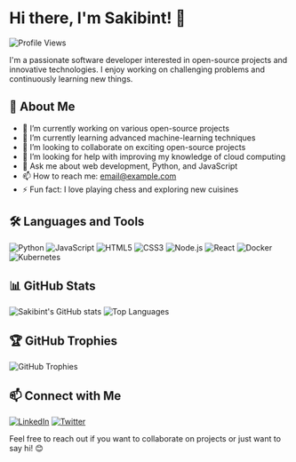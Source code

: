 # Hi there, I'm Sakibint! 👋

![Profile Views](https://komarev.com/ghpvc/?username=sakibint&style=flat-square)

I'm a passionate software developer interested in open-source projects and innovative technologies. I enjoy working on challenging problems and continuously learning new things.

## 🚀 About Me

- 🔭 I’m currently working on various open-source projects
- 🌱 I’m currently learning advanced machine-learning techniques
- 👯 I’m looking to collaborate on exciting open-source projects
- 🤔 I’m looking for help with improving my knowledge of cloud computing
- 💬 Ask me about web development, Python, and JavaScript
- 📫 How to reach me: [email@example.com](mailto:email@example.com)
- ⚡ Fun fact: I love playing chess and exploring new cuisines

## 🛠️ Languages and Tools

![Python](https://img.shields.io/badge/Python-3776AB?style=for-the-badge&logo=python&logoColor=white)
![JavaScript](https://img.shields.io/badge/JavaScript-F7DF1E?style=for-the-badge&logo=javascript&logoColor=black)
![HTML5](https://img.shields.io/badge/HTML5-E34F26?style=for-the-badge&logo=html5&logoColor=white)
![CSS3](https://img.shields.io/badge/CSS3-1572B6?style=for-the-badge&logo=css3&logoColor=white)
![Node.js](https://img.shields.io/badge/Node.js-339933?style=for-the-badge&logo=nodedotjs&logoColor=white)
![React](https://img.shields.io/badge/React-20232A?style=for-the-badge&logo=react&logoColor=61DAFB)
![Docker](https://img.shields.io/badge/Docker-2496ED?style=for-the-badge&logo=docker&logoColor=white)
![Kubernetes](https://img.shields.io/badge/Kubernetes-326CE5?style=for-the-badge&logo=kubernetes&logoColor=white)

## 📊 GitHub Stats

![Sakibint's GitHub stats](https://github-readme-stats.vercel.app/api?username=sakibint&show_icons=true&theme=radical)
![Top Languages](https://github-readme-stats.vercel.app/api/top-langs/?username=sakibint&layout=compact&theme=radical)

## 🏆 GitHub Trophies

![GitHub Trophies](https://github-profile-trophy.vercel.app/?username=sakibint&theme=radical)

## 📫 Connect with Me

[![LinkedIn](https://img.shields.io/badge/LinkedIn-0A66C2?style=for-the-badge&logo=linkedin&logoColor=white)](https://www.linkedin.com/in/sakibint/)
[![Twitter](https://img.shields.io/badge/Twitter-1DA1F2?style=for-the-badge&logo=twitter&logoColor=white)](https://twitter.com/sakibint)

Feel free to reach out if you want to collaborate on projects or just want to say hi! 😊
